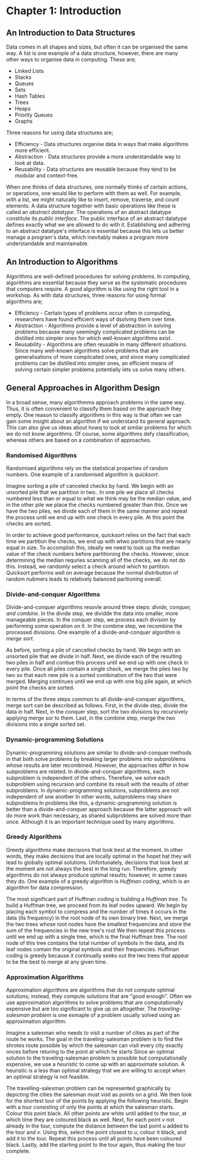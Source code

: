 # Chapter 1: Introduction

## An Introduction to Data Structures
Data comes in all shapes and sizes, but often it can be organised the same way. A list is one example of a data structure, however, there are many other ways to organise data in computing. These are;
- Linked Lists
- Stacks
- Queues
- Sets
- Hash Tables
- Trees
- Heaps
- Priority Queues
- Graphs

Three reasons for using data structures are;
- Efficiency - Data structures organise data in ways that make algorithms more efficient.
- Abstraction - Data structures provide a more understandable way to look at data.
- Reusability - Data structures are reusable because they tend to be modular and context-free.

When one thinks of data structures, one normally thinks of certain actions, or operations, one would like to perform with them as well. For example, with a list, we might naturally like to insert, remove, traverse, and count elements. A data structure together with basic operations like these is called an *abstract datatype*. The operations of an abstract datatype constitute its *public interface*. The public interface of an abstract datatype defines exactly what we are allowed to do with it. Establishing and adhering to an abstract datatype's interface is essential because this lets us better manage a program's data, which inevitably makes a program more understandable and maintainable.

## An Introduction to Algorithms
Algorithms are well-defined procedures for solving problems. In computing, algorithms are essential because they serve as the systematic procedures that computers require. A good algorithm is like using the right tool in a workshop. As with data structures, three reasons for using formal algorithms are;
- Efficiency - Certain types of problems occur often in computing, researchers have found efficient ways of dsolving them over time.
- Abstraction - Algorithms provide a level of abstraction in solving problems because many seemingly complicated problems can be distilled into simpler ones for which well-known algorithms exist.
- Reusability - Algorithms are often reusable in many different situations. Since many well-known algorithms solve problems that are generalisations of more complicated ones, and since many complicated problems can be distilled into simpler ones, an efficient means of solving certain simpler problems potentially lets us solve many others.

## General Approaches in Algorithm Design
In a broad sense, many algorithmms approach problems in the same way. Thus, it is often convenient to classify them based on the approach they emply. One reason to classify algorithms in this way is that often we can gain some insight about an algorithm if we understand its general approach. This can also give us ideas about howq to look at similar problems for which we do not know algorithms. Of course, some algorithms defy classification, whereas others are based on a combination of approaches.

### Randomised Algorithms
Randomised algorithms rely on the statistical properties of random numbers. One example of a randomised algorithm is *quicksort*.

Imagine sorting a pile of canceled checks by hand. We begin with an unsorted pile that we partition in two.. In one pile we place all checks numbered less than or equal to what we think may be the median value, and in the other pile we place the checks numbered greater than this. Once we have the two piles, we divide each of them in the same manner and repeat the process until we end up with one check in every pile. At this point the checks are sorted.

In order to achieve good performance, quicksort relies on the fact that each time we partition the checks, we end up with wtwo partitions that are nearly equal in size. To accomplish this, ideally we need to look up the median value of the check numbers before partitioning the checks. However, since determining the median requries scanning all of the checks, we do not do this. Instead, we randomly select a check around which to partition. Quicksort performs well on average because the normal distribution of random nubmers leads to relatively balanced paritioning overall.

### Divide-and-conquer Algorithms
Divide-and-conquer algorithms resovle around three steps: *divide, conquer, and combine*. In the divide step, we dividde the data into smaller, more manageable pieces. In the conquer step, we process each division by performing some operation on it. In the combine step, we recombine the processed divisions. One example of a divide-and-conquer algorithm is *merge sort*.

As before, sorting a pile of cancelled checks by hand. We begin with an unsorted pile that we divide in half. Next, we divide each of the resulting two piles in half and contiue this process until we end up with one check in every pile. Once all piles contain a single check, we merge the piles two by two so that each new pile is a sorted combination of the two that were merged. Merging continues until we end up with one big pile again, at which point the checks are sorted.

In terms of the three steps common to all divide-and-conquer algorithms, merge sort can be described as follows. First, in the divide step, divide the data in half. Next, in the conquer step, sort the two divisions by recursively applying merge sor to them. Last, in the combine step, merge the two divisions into a single sorted set.

### Dynamic-programming Solutions
Dynamic-programming solutions are similar to divide-and-conquer methods in that both solve problems by breaking larger problems into subproblems whose results are later recombined. However, the approaches differ in how subproblems are related. In divide-and-conquer algorithms, each subproblem is independent of the others. Therefore, we solve each subproblem using recursion and combine its result with the results of other subproblems. In dynamic-programming solutions, subproblems are not independent of one another In other words, subproblems may share subproblems In problems like this, a dynamic-programming solution is better than a divide-and-conquer approach because the latter approach will do more work than necessary, as shared subproblems are solved more than once. Although it is an important technique used by many algorithms.

### Greedy Algorithms
Greedy algorithms make decisions that look best at the moment. In other words, they make decisions that are locally optimal in the hopet hat they will lead to globally optimal solutions. Unfortunately, decisions that look best at the moment are not always the best in the long run. Therefore, greedy algorithms do not always produce optimal results; however, in some cases they do. One example of a greedy algorithm is *Huffman coding*, which is an algorithm for data compression.

The most significant part of Huffman coding is building a *Huffman tree*. To build a Huffman tree, we proceed from its leaf nodes upward. We begin by placing each symbol to compress and the number of times it occurs in the data (its frequency) in the root node of its own binary tree. Next, we merge the two trees whose root nodes have the smallest frequencies and store the sum of the frequencies in the new tree's root We then repeat this process until we end up with a single tree, which is the final Huffman tree. The root node of this tree contains the total number of symbols in the data, and its leaf nodes contain the original symbols and their frequencies. Huffman coding is greedy because it continually seeks out the two trees that appear to be the best to merge at any given time.

### Approximation Algorithms
Approximation algorithms are algorithms that do not compute optimal solutions; instead, they compute solutions that are "good enough". Often we use approximation algorithms to solve problems that are computationally expensive but are too significant to give up on altogether. The *traveling-salesman problem* is one exmaple of a problem usually solved using an approximation algorithm.

Imagine a salesman who needs to visit a number of cities as part of the route he works. The goal in the traveling-salesman problem is to find the shrotes route possible by which the salesman can visit every city exactly onces before returing to the point at which he starts Since an optimal solution to the traveling-salesman problem is possible but computationally expensive, we use a *heuristic* to come up with an approximate solution. A heuristic is a less than optimal strategy that we are willing to accept when an optimal strategy is not feasible.

The travelling-salesman problem can be represented graphically by depicting the cities the salesman must visit as points on a grid. We then look for the shortest tour of the points by applying the following heuristic. Begin with a tour consisting of only the points at which the salesman starts. Colour this point black. All other points are white until added to the tour, at which time they are coloured black as well. Next, for each point *v* not already in the tour, compute the distance between the last point *u* added to the tour and *v*. Using this, select the point closest to *u*, colour it black, and add it to the tour. Repeat this process until all points have been coloured black. Lastly, add the starting point to the tour again, thus making the tour complete.